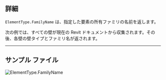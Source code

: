 ## 詳細
`ElementType.FamilyName` は、指定した要素の所有ファミリの名前を返します。

次の例では、すべての壁が現在の Revit ドキュメントから収集されます。その後、各壁の壁タイプとファミリ名が返されます。
___
## サンプル ファイル

![ElementType.FamilyName](./Revit.Elements.ElementType.FamilyName_img.jpg)
